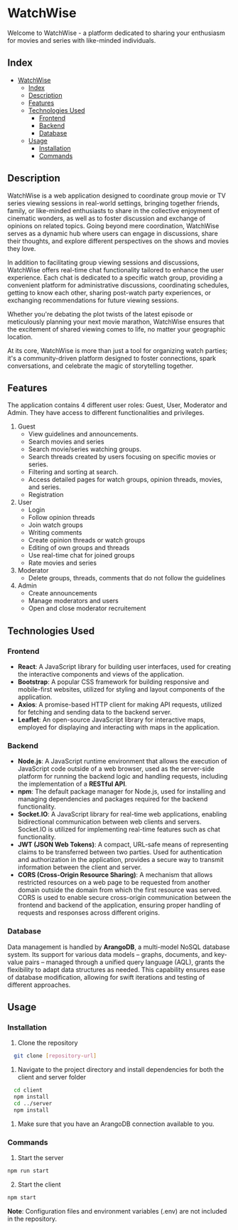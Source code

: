 # WatchWise

Welcome to WatchWise - a platform dedicated to sharing your enthusiasm for movies and series with like-minded individuals.

## Index

- [WatchWise](#watchwise)
  - [Index](#index)
  - [Description](#description)
  - [Features](#features)
  - [Technologies Used](#technologies-used)
    - [Frontend](#frontend)
    - [Backend](#backend)
    - [Database](#database)
  - [Usage](#usage)
    - [Installation](#installation)
    - [Commands](#commands)

## Description

WatchWise is a web application designed to coordinate group movie or TV series viewing sessions in real-world settings, bringing together friends, family, or like-minded enthusiasts to share in the collective enjoyment of cinematic wonders, as well as to foster discussion and exchange of opinions on related topics. Going beyond mere coordination, WatchWise serves as a dynamic hub where users can engage in discussions, share their thoughts, and explore different perspectives on the shows and movies they love.

In addition to facilitating group viewing sessions and discussions, WatchWise offers real-time chat functionality tailored to enhance the user experience. Each chat is dedicated to a specific watch group, providing a convenient platform for administrative discussions, coordinating schedules, getting to know each other, sharing post-watch party experiences, or exchanging recommendations for future viewing sessions.

Whether you're debating the plot twists of the latest episode or meticulously planning your next movie marathon, WatchWise ensures that the excitement of shared viewing comes to life, no matter your geographic location.

At its core, WatchWise is more than just a tool for organizing watch parties; it's a community-driven platform designed to foster connections, spark conversations, and celebrate the magic of storytelling together.

## Features

The application contains 4 different user roles: Guest, User, Moderator and Admin. They have access to different functionalities and privileges.

1. Guest
   - View guidelines and announcements.
   - Search movies and series
   - Search movie/series watching groups.
   - Search threads created by users focusing on specific movies or series.
   - Filtering and sorting at search.
   - Access detailed pages for watch groups, opinion threads, movies, and series.
   - Registration
2. User
   - Login
   - Follow opinion threads
   - Join watch groups
   - Writing comments
   - Create opinion threads or watch groups
   - Editing of own groups and threads
   - Use real-time chat for joined groups
   - Rate movies and series
3. Moderator
   - Delete groups, threads, comments that do not follow the guidelines
4. Admin
   - Create announcements
   - Manage moderators and users
   - Open and close moderator recruitement

## Technologies Used 

### Frontend

- **React**: A JavaScript library for building user interfaces, used for creating the interactive components and views of the application.
- **Bootstrap**: A popular CSS framework for building responsive and mobile-first websites, utilized for styling and layout components of the application.
- **Axios**: A promise-based HTTP client for making API requests, utilized for fetching and sending data to the backend server.
- **Leaflet**: An open-source JavaScript library for interactive maps, employed for displaying and interacting with maps in the application.
  
### Backend

- **Node.js**: A JavaScript runtime environment that allows the execution of JavaScript code outside of a web browser, used as the server-side platform for running the backend logic and handling requests, including the implementation of a **RESTful API**.
- **npm**: The default package manager for Node.js, used for installing and managing dependencies and packages required for the backend functionality.
- **Socket.IO**: A JavaScript library for real-time web applications, enabling bidirectional communication between web clients and servers. Socket.IO is utilized for implementing real-time features such as chat functionality.
- **JWT (JSON Web Tokens)**: A compact, URL-safe means of representing claims to be transferred between two parties. Used for authentication and authorization in the application, provides a secure way to transmit information between the client and server.
- **CORS (Cross-Origin Resource Sharing)**: A mechanism that allows restricted resources on a web page to be requested from another domain outside the domain from which the first resource was served. CORS is used to enable secure cross-origin communication between the frontend and backend of the application, ensuring proper handling of requests and responses across different origins.

### Database

Data management is handled by **ArangoDB**, a multi-model NoSQL database system. Its support for various data models – graphs, documents, and key-value pairs – managed through a unified query language (AQL), grants the flexibility to adapt data structures as needed. This capability ensures ease of database modification, allowing for swift iterations and testing of different approaches.

## Usage

### Installation

1. Clone the repository
```bash
  git clone [repository-url]
``` 
1. Navigate to the project directory and install dependencies for both the client and server folder
```bash
  cd client
  npm install
  cd ../server
  npm install
``` 
1. Make sure that you have an ArangoDB connection available to you.
   
### Commands

1. Start the server
```bash
npm run start
``` 
2. Start the client
```bash
npm start
``` 

**Note**: Configuration files and environment variables (.env) are not included in the repository. 

